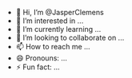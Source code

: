 - 👋 Hi, I’m @JasperClemens
- 👀 I’m interested in ...
- 🌱 I’m currently learning ...
- 💞️ I’m looking to collaborate on ...
- 📫 How to reach me ...
- 😄 Pronouns: ...
- ⚡ Fun fact: ...

<!---
JasperClemens/JasperClemens is a ✨ special ✨ repository because its `README.md` (this file) appears on your GitHub profile.
You can click the Preview link to take a look at your changes.
--->
